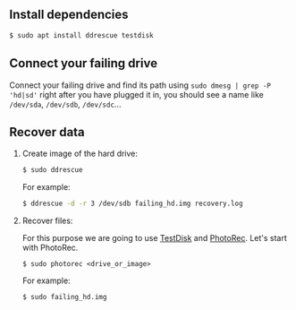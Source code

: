 Install dependencies
--------------------

```bash
$ sudo apt install ddrescue testdisk
```

Connect your failing drive
--------------------------

Connect your failing drive and find its path using `sudo dmesg | grep -P 'hd|sd'` right after you have plugged it in, you should see a name like `/dev/sda`, `/dev/sdb`, `/dev/sdc`...

Recover data
------------

1. Create image of the hard drive:

   ```bash
   $ sudo ddrescue 
   ```

   For example:
   ```bash
   $ ddrescue -d -r 3 /dev/sdb failing_hd.img recovery.log
   ```

2. Recover files:

   For this purpose we are going to use [TestDisk](https://www.cgsecurity.org/wiki/TestDisk) and [PhotoRec](https://www.cgsecurity.org/wiki/PhotoRec). Let's start with PhotoRec.
   
   ```
   $ sudo photorec <drive_or_image>
   ```
   For example:
   ```
   $ sudo failing_hd.img
   ```
